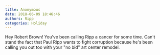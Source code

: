 ```yaml
---
title: Anonymous
date: 2018-06-09 18:46:46
authors: Ripp
categories: Holiday
---
```


 Hey Robert Brown!   You've  been calling Ripp a cancer for some time. Can't stand the fact that Paul Ripp wants to fight corruption because he's been calling you out too with your "no bid" art center remodel.